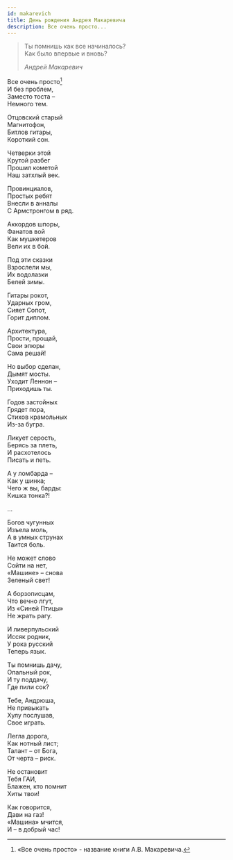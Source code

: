 ```yaml
---
id: makarevich
title: День рождения Андрея Макаревича
description: Все очень просто...
---
```


> Ты помнишь как все начиналось?\
> Как было впервые и вновь?
>
> _Андрей Макаревич_

Все очень просто[^1]\
И без проблем,\
Заместо тоста –\
Немного тем.

Отцовский старый\
Магнитофон,\
Битлов гитары,\
Короткий сон.

Четверки этой\
Крутой разбег\
Прошил кометой\
Наш затхлый век.

Провинциалов,\
Простых ребят\
Внесли в анналы\
С Армстронгом в ряд.

Аккордов шпоры,\
Фанатов вой\
Как мушкетеров\
Вели их в бой.

Под эти сказки\
Взрослели мы,\
Их водолазки\
Белей зимы.

Гитары рокот,\
Ударных гром,\
Сияет Сопот,\
Горит диплом.

Архитектура,\
Прости, прощай,\
Свои эпюры\
Сама решай!

Но выбор сделан,\
Дымят мосты.\
Уходит Леннон –\
Приходишь ты.

Годов застойных\
Грядет пора,\
Стихов крамольных\
Из-за бугра.

Ликует серость,\
Берясь за плеть,\
И расхотелось\
Писать и петь.

А у ломбарда –\
Как у шинка;\
Чего ж вы, барды:\
Кишка тонка?!

...

Богов чугунных\
Изъела моль,\
А в умных струнах\
Таится боль.

Не может слово\
Сойти на нет,\
«Машине» – снова\
Зеленый свет!

А борзописцам,\
Что вечно лгут,\
Из «Синей Птицы»\
Не жрать рагу.

И ливерпульский\
Иссяк родник,\
У рока русский\
Теперь язык.

Ты помнишь дачу,\
Опальный рок,\
И ту поддачу,\
Где пили сок?

Тебе, Андрюша,\
Не привыкать\
Хулу послушав,\
Свое играть.

Легла дорога,\
Как нотный лист;\
Талант – от Бога,\
От черта – риск.

Не остановит\
Тебя ГАИ,\
Блажен, кто помнит\
Хиты твои!

Как говорится,\
Дави на газ!\
«Машина» мчится,\
И – в добрый час!

[^1]: «Все очень просто» - название книги А.В. Макаревича.

